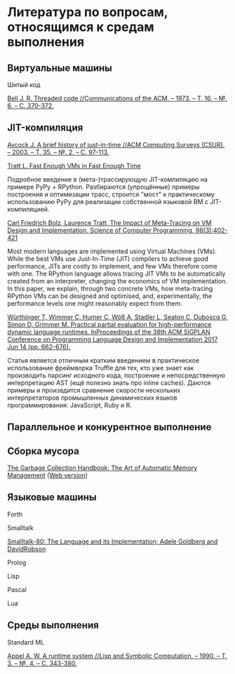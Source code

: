 # Литература по вопросам, относящимся к средам выполнения

## Виртуальные машины

Шитый код

[Bell J. R. Threaded code //Communications of the ACM. – 1973. – Т. 16. – №. 6. – С. 370-372.](http://home.iae.nl/users/mhx/Forth_Bell.pdf)

## JIT-компиляция

[Aycock J. A brief history of just-in-time //ACM Computing Surveys (CSUR). – 2003. – Т. 35. – №. 2. – С. 97-113.](https://prism.ucalgary.ca/bitstream/handle/1880/45368/2001-689-12.pdf?sequence=2&isAllowed=y)


[Tratt L. Fast Enough VMs in Fast Enough Time](https://tratt.net/laurie/blog/entries/fast_enough_vms_in_fast_enough_time.html)

Подробное введение в (мета-)трассирующую JIT-компиляцию на примере PyPy + RPython. Разбираются (упрощённые) примеры построения и оптимизации трасс, строится "мост" к практическому использованию PyPy для реализации собственной языковой ВМ с JIT-компиляцией.


[Carl Friedrich Bolz, Laurence Tratt, The Impact of Meta-Tracing on VM Design and Implementation, Science of Computer Programming, 98(3):402-421](https://tratt.net/laurie/research/pubs/html/bolz_tratt__the_impact_of_metatracing_on_vm_design_and_implementation/)

Most modern languages are implemented using Virtual Machines (VMs). While the best VMs use Just-In-Time (JIT) compilers to achieve good performance, JITs are costly to implement, and few VMs therefore come with one. The RPython language allows tracing JIT VMs to be automatically created from an interpreter, changing the economics of VM implementation. In this paper, we explain, through two concrete VMs, how meta-tracing RPython VMs can be designed and optimised, and, experimentally, the performance levels one might reasonably expect from them.


[Würthinger T, Wimmer C, Humer C, Wöß A, Stadler L, Seaton C, Duboscq G, Simon D, Grimmer M. Practical partial evaluation for high-performance dynamic language runtimes. InProceedings of the 38th ACM SIGPLAN Conference on Programming Language Design and Implementation 2017 Jun 14 (pp. 662-676).](https://chrisseaton.com/rubytruffle/pldi17-truffle/pldi17-truffle.pdf)

Статья является отличным кратким введением в практическое использование фреймворка Truffle для тех, кто уже знает как производить парсинг исходного кода, построение и непосредственную интерпретацию AST (ещё полезно знать про inline caches). Даются примеры и произвдится сравнение скорости нескольких интерпретаторов промышленных динамических языков программирования:  JavaScript, Ruby и R.


## Параллельное и конкурентное выполнение

## Сборка мусора

[The Garbage Collection Handbook: The Art of Automatic Memory Management](https://www.amazon.com/Garbage-Collection-Handbook-Management-Algorithms/dp/1420082795) ([Web version](http://gchandbook.org/))

## Языковые машины

Forth

Smalltalk

[Smalltalk-80: The Language and its Implementation; Adele Goldberg and DavidRobson](http://stephane.ducasse.free.fr/FreeBooks/BlueBook/Bluebook.pdf)

Prolog

Lisp

Pascal

Lua

## Среды выполнения

Standard ML

[Appel A. W. A runtime system //Lisp and Symbolic Computation. – 1990. – Т. 3. – №. 4. – С. 343-380.](http://citeseerx.ist.psu.edu/viewdoc/download?doi=10.1.1.35.4846&rep=rep1&type=pdf)
